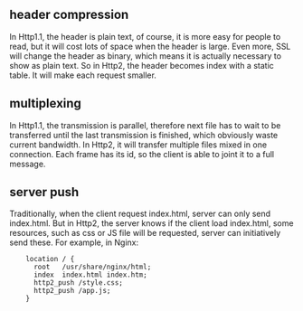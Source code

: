 ## header compression

In Http1.1, the header is plain text, of course, it is more easy for people to read, but it will cost lots of space when the header is large. Even more, SSL will change the header as binary, which means it is actually necessary to show as plain text. So in Http2, the header becomes index with a static table. It will make each request smaller.

## multiplexing

In Http1.1, the transmission is parallel, therefore next file has to wait to be transferred until the last transmission is finished, which obviously waste current bandwidth. In Http2, it will transfer multiple files mixed in one connection. Each frame has its id, so the client is able to joint it to a full message.

## server push

Traditionally, when the client request index.html, server can only send index.html. But in Http2, the server knows if the client load index.html, some resources, such as css or JS file will be requested, server can initiatively send these. For example, in Nginx:

```
    location / {
      root   /usr/share/nginx/html;
      index  index.html index.htm;
      http2_push /style.css;
      http2_push /app.js;
    }
```